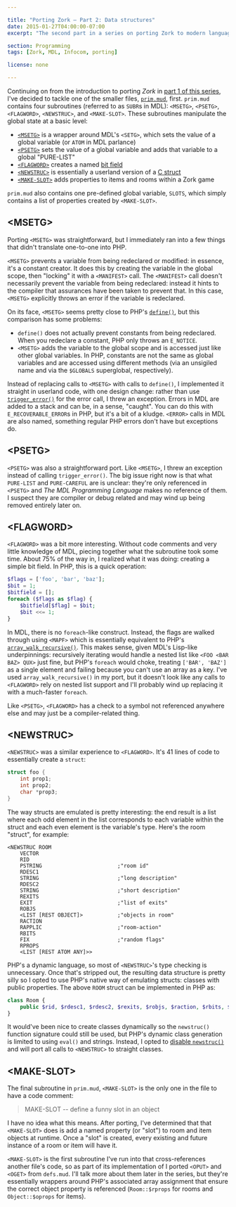 ```yaml
---

title: "Porting Zork — Part 2: Data structures"
date: 2015-01-27T04:00:00-07:00
excerpt: "The second part in a series on porting Zork to modern languages: implementing the more basic data structures."

section: Programming
tags: [Zork, MDL, Infocom, porting]

license: none

---
```


Continuing on from the introduction to porting *Zork* in [part 1 of this series][1], I've decided to tackle one of the smaller files, [`prim.mud`][2], first. `prim.mud` contains four subroutines (referred to as `SUBR`s in MDL): `<MSETG>`, `<PSETG>`, `<FLAGWORD>`, `<NEWSTRUC>`, and `<MAKE-SLOT>`. These subroutines manipulate the global state at a basic level:

- [`<MSETG>`][3] is a wrapper around MDL's `<SETG>`, which sets the value of a global variable (or `ATOM` in MDL parlance)
- [`<PSETG>`][4] sets the value of a global variable and adds that variable to a global "PURE-LIST"
- [`<FLAGWORD>`][5] creates a named [bit field][6]
- [`<NEWSTRUC>`][7] is essentially a userland version of a [C struct][8]
- [`<MAKE-SLOT>`][9] adds properties to items and rooms within a Zork game

`prim.mud` also contains one pre-defined global variable, `SLOTS`, which simply contains a list of properties created by `<MAKE-SLOT>`.

## \<MSETG\>

Porting `<MSETG>` was straightforward, but I immediately ran into a few things that didn't translate one-to-one into PHP.

`<MSETG>` prevents a variable from being redeclared or modified: in essence, it's a constant creator. It does this by creating the variable in the global scope, then "locking" it with a `<MANIFEST>` call. The `<MANIFEST>` call doesn't necessarily prevent the variable from being redeclared: instead it hints to the compiler that assurances have been taken to prevent that. In this case, `<MSETG>` explicitly throws an error if the variable is redeclared.

On its face, `<MSETG>` seems pretty close to PHP's [`define()`][10], but this comparison has some problems:

- `define()` does not actually prevent constants from being redeclared. When you redeclare a constant, PHP only throws an `E_NOTICE`.
- `<MSETG>` adds the variable to the global scope and is accessed just like other global variables. In PHP, constants are not the same as global variables and are accessed using different methods (via an unsigiled name and via the `$GLOBALS` superglobal, respectively).

Instead of replacing calls to `<MSETG>` with calls to `define()`, I implemented it straight in userland code, with one design change: rather than use [`trigger_error()`][11] for the error call, I threw an exception. Errors in MDL are added to a stack and can be, in a sense, "caught". You can do this with `E_RECOVERABLE_ERROR`s in PHP, but it's a bit of a kludge. `<ERROR>` calls in MDL are also named, something regular PHP errors don't have but exceptions do.

## \<PSETG\>

`<PSETG>` was also a straightforward port. Like `<MSETG>`, I threw an exception instead of calling `trigger_error()`. The big issue right now is that what `PURE-LIST` and `PURE-CAREFUL` are is unclear: they're only referenced in `<PSETG>` and *The MDL Programming Language* makes no reference of them. I suspect they are compiler or debug related and may wind up being removed entirely later on.

## \<FLAGWORD\>

`<FLAGWORD>` was a bit more interesting. Without code comments and very little knowledge of MDL, piecing together what the subroutine took some time. About 75% of the way in, I realized what it was doing: creating a simple bit field. In PHP, this is a quick operation:

```php
$flags = ['foo', 'bar', 'baz'];
$bit = 1;
$bitfield = [];
foreach ($flags as $flag) {
    $bitfield[$flag] = $bit;
    $bit <<= 1;
}
```

In MDL, there is no `foreach`-like construct. Instead, the flags are walked through using `<MAPF>` which is essentially equivalent to PHP's [`array_walk_recursive()`][12]. This makes sense, given MDL's Lisp-like underpinnings: recursively iterating would handle a nested list like `<FOO <BAR BAZ> QUX>` just fine, but PHP's `foreach` would choke, treating `['BAR', 'BAZ']` as a single element and failing because you can't use an array as a key. I've used `array_walk_recursive()` in my port, but it doesn't look like any calls to `<FLAGWORD>` rely on  nested list support and I'll probably wind up replacing it with a much-faster `foreach`.

Like `<PSETG>`, `<FLAGWORD>` has a check to a symbol not referenced anywhere else and may just be a compiler-related thing.

## \<NEWSTRUC\>

`<NEWSTRUC>` was a similar experience to `<FLAGWORD>`. It's 41 lines of code to essentially create a `struct`:

```c
struct foo {
    int prop1;
    int prop2;
    char *prop3;
}
```

The way structs are emulated is pretty interesting: the end result is a list where each odd element in the list corresponds to each variable within the struct and each even element is the variable's type. Here's the room "struct", for example:

```mdl
<NEWSTRUC ROOM
    VECTOR
    RID
    PSTRING                        ;"room id"
    RDESC1
    STRING                         ;"long description"
    RDESC2
    STRING                         ;"short description"
    REXITS
    EXIT                           ;"list of exits"
    ROBJS
    <LIST [REST OBJECT]>           ;"objects in room"
    RACTION
    RAPPLIC                        ;"room-action"
    RBITS
    FIX                            ;"random flags"
    RPROPS
    <LIST [REST ATOM ANY]>>
```

PHP's a dynamic language, so most of `<NEWSTRUC>`'s type checking is unnecessary. Once that's stripped out, the resulting data structure is pretty silly so I opted to use PHP's native way of emulating structs: classes with public properties. The above `ROOM` struct can be implemented in PHP as:

```php
class Room {
    public $rid, $rdesc1, $rdesc2, $rexits, $robjs, $raction, $rbits, $rprops;
}
```

It would've been nice to create classes dynamically so the `newstruc()` function signature could still be used, but PHP's dynamic class generation is limited to using `eval()` and strings. Instead, I opted to [disable `newstruc()`][13] and will port all calls to `<NEWSTRUC>` to straight classes.

## \<MAKE-SLOT\>

The final subroutine in `prim.mud`, `<MAKE-SLOT>` is the only one in the file to have a code comment:

> MAKE-SLOT -- define a funny slot in an object

I have no idea what this means. After porting, I've determined that that `<MAKE-SLOT>` does is add a named property (or "slot") to room and item objects at runtime. Once a "slot" is created, every existing and future instance of a room or item will have it.

`<MAKE-SLOT>` is the first subroutine I've run into that cross-references another file's code, so as part of its implementation of I ported `<OPUT>` and `<OGET>` from `defs.mud`. I'll talk more about them later in the series, but they're essentially wrappers around PHP's associated array assignment that ensure the correct object property is referenced (`Room::$rprops` for rooms and `Object::$oprops` for items).

[1]: http://marktrapp.com/blog/2015/01/27/porting-zork-part-1/ "Porting Zork — Part 1: Introduction"
[2]: https://github.com/itafroma/zork/blob/master/src/mdl/prim.mud "prim.mud source code"
[3]: https://github.com/itafroma/zork/blob/d1a0bb34cc99ac30e95f0c024160151e920b8814/src/mdl/prim.mud#L2-L8 "<MSETG> implementation"
[4]: https://github.com/itafroma/zork/blob/d1a0bb34cc99ac30e95f0c024160151e920b8814/src/mdl/prim.mud#L10-L19 "<PSETG> implementation"
[5]: https://github.com/itafroma/zork/blob/d1a0bb34cc99ac30e95f0c024160151e920b8814/src/mdl/prim.mud#L21-L33 "<FLAGWORD> implementation"
[6]: http://en.wikipedia.org/wiki/Bit_field "Wikipedia article on bit fields"
[7]: https://github.com/itafroma/zork/blob/d1a0bb34cc99ac30e95f0c024160151e920b8814/src/mdl/prim.mud#L35-L75 "<NEWSTRUC> implementation"
[8]: http://en.wikipedia.org/wiki/Struct_(C_programming_language) "Wikipedia article on C structs"
[9]: https://github.com/itafroma/zork/blob/d1a0bb34cc99ac30e95f0c024160151e920b8814/src/mdl/prim.mud#L81-L102 "<MAKE-SLOT> implementation"
[10]: http://php.net/manual/en/function.define.php "PHP manual on define()"
[11]: http://php.net/manual/en/function.trigger-error.php "PHP manual on trigger_error()"
[12]: http://php.net/manual/en/function.array-walk-recursive.php "PHP manual on array_wlk_recursive()"
[13]: https://github.com/itafroma/zork/blob/d1a0bb34cc99ac30e95f0c024160151e920b8814/src/php/prim.php#L108-L124 "newstruc() implementation"

